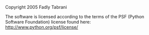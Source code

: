 Copyright 2005 Fadly Tabrani

The software is licensed according to the terms of the PSF (Python Software Foundation) license found here: http://www.python.org/psf/license/